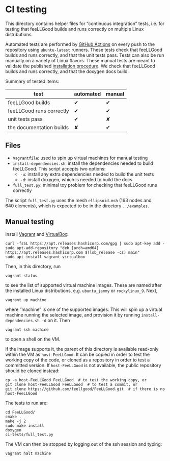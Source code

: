 # CI testing

This directory contains helper files for “continuous integration” tests,
i.e. for testing that feeLLGood builds and runs correctly on multiple
Linux distributions.

Automated tests are performed by [GitHub Actions][] on every push to the
repository using `ubuntu-latest` runners. These tests check that
feeLLGood builds and runs correctly, and that the unit tests pass. Tests
can also be run manually on a variety of Linux flavors. These manual
tests are meant to validate the published [installation procedure][]. We
check that feeLLGood builds and runs correctly, and that the doxygen
docs build.

Summary of tested items:

| test                     | automated | manual |
|--------------------------|-----------|--------|
| feeLLGood builds         |     ✔     |   ✔    |
| feeLLGood runs correctly |     ✔     |   ✔    |
| unit tests pass          |     ✔     |   ✘    |
| the documentation builds |     ✘     |   ✔    |

[GitHub Actions]: https://docs.github.com/en/actions
[installation procedure]: http://feellgood.neel.cnrs.fr/install.html

## Files

* `Vagrantfile`: used to spin up virtual machines for manual testing
* `install-dependencies.sh`: install the dependencies needed to build
  feeLLGood. This script accepts two options:
  * `-u`: install any extra dependencies needed to build the unit tests
  * `-d`: install doxygen, which is needed to build the docs
* `full_test.py`: minimal toy problem for checking that feeLLGood runs
  correctly

The script `full_test.py` uses the mesh `ellipsoid.msh` (163&nbsp;nodes
and 640&nbsp;elements), which is expected to be in the directory
`../examples`.

## Manual testing

Install [Vagrant][] and [VirtualBox][]:

```shell
curl -fsSL https://apt.releases.hashicorp.com/gpg | sudo apt-key add -
sudo apt-add-repository "deb [arch=amd64] https://apt.releases.hashicorp.com $(lsb_release -cs) main"
sudo apt install vagrant virtualbox
```

Then, in this directory, run

```shell
vagrant status
```

to see the list of supported virtual machine images. These are named
after the installed Linux distributions, e.g. `ubuntu_jammy` or
`rockylinux_9`. Next,

```shell
vagrant up machine
```

where ”machine” is one of the supported images. This will spin up a
virtual machine running the selected image, and provision it by running
`install-dependencies.sh -d` on it. Then

```shell
vagrant ssh machine
```

to open a shell on the VM.

If the image supports it, the parent of this directory is available
read-only within the VM as `host-FeeLLGood`. It can be copied in order
to test the working copy of the code, or cloned as a repository in order
to test a committed version. If `host-FeeLLGood` is not available, the
public repository should be cloned instead:

```shell
cp -a host-FeeLLGood FeeLLGood  # to test the working copy, or
git clone host-FeeLLGood FeeLLGood  # to test a commit, or
git clone https://github.com/feellgood/FeeLLGood.git  # if there is no host-FeeLLGood
```

The tests to run are:

```shell
cd FeeLLGood/
cmake .
make -j 2
sudo make install
doxygen
ci-tests/full_test.py
```

The VM can then be stopped by logging out of the ssh session and typing:

```shell
vagrant halt machine
```

[Vagrant]: https://www.vagrantup.com/
[VirtualBox]: https://www.virtualbox.org/
